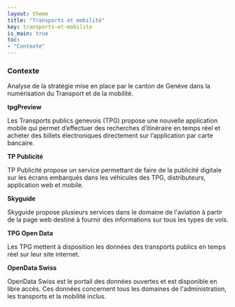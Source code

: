 ```yaml
---
layout: theme
title: "Transports et mobilité"
key: transports-et-mobilite
is_main: true
toc:
- "Contexte"
---
```


### Contexte

Analyse de la stratégie mise en place par le canton de Genève dans la 
numérisation du Transport et de la mobilité.

**tpgPreview**

Les Transports publics genevois (TPG) propose une nouvelle application mobile 
qui permet d’effectuer des recherches d’itinéraire en temps réel et acheter 
des billets électroniques directement sur l’application par carte bancaire.

**TP Publicité**

TP Publicité propose un service permettant de faire de la publicité digitale 
sur les écrans embarqués dans les véhicules des TPG, distributeurs, 
application web et mobile. 

**Skyguide**

Skyguide propose plusieurs services dans le domaine de l'aviation à partir de
la page web destiné à fournir des informations sur tous les types de vols.

**TPG Open Data**

Les TPG mettent à disposition les données des transports publics en temps réel
sur leur site internet.

**OpenData Swiss**

OpenData Swiss est le portail des données ouvertes et est disponible en libre 
accès. Ces données concernent tous les domaines de l'administration, les 
transports et la mobilité inclus.